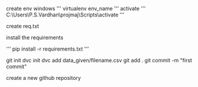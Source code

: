 create env
windows
'''
virtualenv env_name
'''
activate
'''
C:\Users\P.S.Vardhan\projmaj\Scripts\activate 
'''

create req.txt

install the requirements

'''
pip install -r requirements.txt
'''







git init
dvc init
dvc add data_given/filename.csv
git add .
git commit -m "first commit"


create a new github repository

